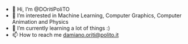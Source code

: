 - 👋 Hi, I’m @DOritiPoliTO
- 👀 I’m interested in Machine Learning, Computer Graphics, Computer Animation and Physics
- 🌱 I’m currently learning a lot of things :)
- 📫 How to reach me damiano.oriti@polito.it




<!---
💞️ I’m looking to collaborate on ..

DOritiPoliTO/DOritiPoliTO is a ✨ special ✨ repository because its `README.md` (this file) appears on your GitHub profile.
You can click the Preview link to take a look at your changes.
--->

